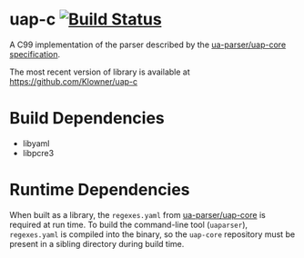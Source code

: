 uap-c [![Build Status](https://travis-ci.org/Klowner/uap-c.svg?branch=master)](https://travis-ci.org/Klowner/uap-c)
=====

A C99 implementation of the parser described by the [ua-parser/uap-core specification](https://github.com/ua-parser/uap-core/blob/master/docs/specification.md).

The most recent version of library is available at https://github.com/Klowner/uap-c

Build Dependencies
============
 - libyaml
 - libpcre3

Runtime Dependencies
====================
When built as a library, the `regexes.yaml` from [ua-parser/uap-core](https://github.com/ua-parser/uap-core/) is required at run time.
To build the command-line tool (`uaparser`), `regexes.yaml` is compiled into the binary, so the `uap-core` repository must
be present in a sibling directory during build time.

